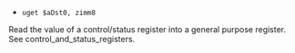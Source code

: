 * `uget $aDst0, zimm8`

Read the value of a control/status register into a general purpose
register. See control_and_status_registers.
